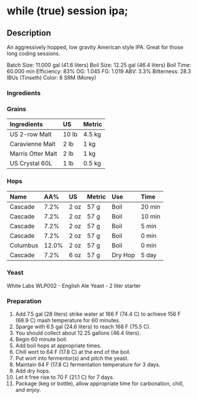 # while (true) session ipa;
## Description
An aggressively hopped, low gravity American style IPA.  Great for those long coding sessions.

Batch Size: 11.000 gal (41.6 liters)
Boil Size: 12.25 gal (46.4 liters)
Boil Time: 60.000 min
Efficiency: 83%
OG: 1.045
FG: 1.019
ABV: 3.3%
Bitterness: 28.3 IBUs (Tinseth)
Color: 8 SRM (Morey)

### Ingredients

### Grains

|Ingredients        | US    |Metric  |
|:------------------|:------|:-------|
| US 2-row Malt     | 10 lb | 4.5 kg |
| Caravienne Malt   | 2 lb  | 1 kg   |
| Marris Otter Malt | 2 lb  | 1 kg   |
| US Crystal 60L    | 1 lb  | 0.5 kg |

### Hops

| Name     | AA%   | US   | Metric | Use     | Time   |
|:---------|:------|:-----|:-------|:--------|:-------|
| Cascade  | 7.2%  | 2 oz | 57 g   | Boil    | 20 min |
| Cascade  | 7.2%  | 2 oz | 57 g   | Boil    | 10 min |
| Cascade  | 7.2%  | 2 oz | 57 g   | Boil    | 5 min  |
| Cascade  | 7.2%  | 2 oz | 57 g   | Boil    | 0 min  |
| Columbus | 12.0% | 2 oz | 57 g   | Boil    | 0 min  |
| Cascade  | 7.2%  | 6 oz | 57 g   | Dry Hop | 5 day  |

### Yeast

White Labs WLP002 - English Ale Yeast - 2 liter starter

### Preparation

1. Add 7.5 gal (28 liters) strike water at 166 F (74.4 C) to achieve 156 F (68.9 C) mash temperature for 60 minutes.
2. Sparge with 6.5 gal (24.6 liters) to reach 168 F (75.5 C).
3. You should collect about 12.25 gallons (46.4 liters).
4. Begin 60 minute boil.
5. Add boil hops at appropriate times.
6. Chill wort to 64 F (17.8 C) at the end of the boil.
7. Put wort into fermentor(s) and pitch the yeast.
8. Maintain 64 F (17.8 C) fermentation temperature for 3 days.
9. Add dry hops.
10. Let it free rise to 70 F (21.1 C) for 7 days.
11. Package (keg or bottle), allow appropriate time for carbonation, chill, and enjoy. 

